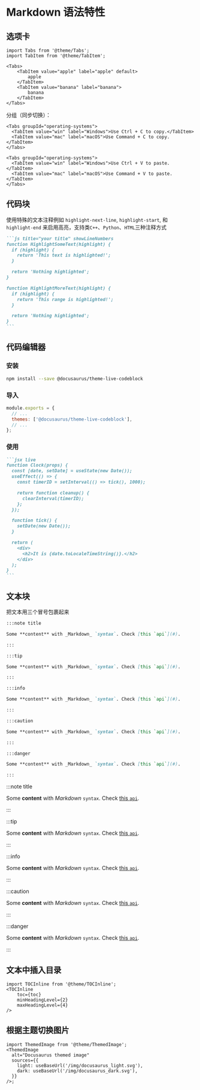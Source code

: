 # Markdown 语法特性

## 选项卡

```react
import Tabs from '@theme/Tabs';
import TabItem from '@theme/TabItem';

<Tabs>
	<TabItem value="apple" label="apple" default>
        apple
    </TabItem>
    <TabItem value="banana" label="banana">
        banana
    </TabItem>
</Tabs>
```

分组（同步切换）：

```react
<Tabs groupId="operating-systems">
  <TabItem value="win" label="Windows">Use Ctrl + C to copy.</TabItem>
  <TabItem value="mac" label="macOS">Use Command + C to copy.</TabItem>
</Tabs>

<Tabs groupId="operating-systems">
  <TabItem value="win" label="Windows">Use Ctrl + V to paste.</TabItem>
  <TabItem value="mac" label="macOS">Use Command + V to paste.</TabItem>
</Tabs>
```

## 代码块

使用特殊的文本注释例如 `highlight-next-line`, `highlight-start`, 和 `highlight-end` 来启用高亮，支持类`C++`、`Python`、`HTML`三种注释方式

````markdown
```js title="your title" showLineNumbers
function HighlightSomeText(highlight) {
  if (highlight) {
    return 'This text is highlighted!';
  }

  return 'Nothing highlighted';
}

function HighlightMoreText(highlight) {
  if (highlight) {
    return 'This range is highlighted!';
  }

  return 'Nothing highlighted';
}
```
````

## 代码编辑器

### 安装

```bash
npm install --save @docusaurus/theme-live-codeblock
```

### 导入

```js title="docusaurus.config.js"
module.exports = {
  // ...
  themes: ['@docusaurus/theme-live-codeblock'],
  // ...
};
```

### 使用

````markdown
```jsx live
function Clock(props) {
  const [date, setDate] = useState(new Date());
  useEffect(() => {
    const timerID = setInterval(() => tick(), 1000);

    return function cleanup() {
      clearInterval(timerID);
    };
  });

  function tick() {
    setDate(new Date());
  }

  return (
    <div>
      <h2>It is {date.toLocaleTimeString()}.</h2>
    </div>
  );
}
```
````

## 文本块

把文本用三个冒号包裹起来

```markdown
:::note title

Some **content** with _Markdown_ `syntax`. Check [this `api`](#).

:::

:::tip

Some **content** with _Markdown_ `syntax`. Check [this `api`](#).

:::

:::info

Some **content** with _Markdown_ `syntax`. Check [this `api`](#).

:::

:::caution

Some **content** with _Markdown_ `syntax`. Check [this `api`](#).

:::

:::danger

Some **content** with _Markdown_ `syntax`. Check [this `api`](#).

:::
```

:::note title

Some **content** with _Markdown_ `syntax`. Check [this `api`](#).

:::

:::tip

Some **content** with _Markdown_ `syntax`. Check [this `api`](#).

:::

:::info

Some **content** with _Markdown_ `syntax`. Check [this `api`](#).

:::

:::caution

Some **content** with _Markdown_ `syntax`. Check [this `api`](#).

:::

:::danger

Some **content** with _Markdown_ `syntax`. Check [this `api`](#).

:::

## 文本中插入目录

```react
import TOCInline from '@theme/TOCInline';
<TOCInline 
    toc={toc}
    minHeadingLevel={2}
  	maxHeadingLevel={4}
/>
```

## 根据主题切换图片

```react
import ThemedImage from '@theme/ThemedImage';
<ThemedImage
  alt="Docusaurus themed image"
  sources={{
    light: useBaseUrl('/img/docusaurus_light.svg'),
    dark: useBaseUrl('/img/docusaurus_dark.svg'),
  }}
/>;
```

## 
